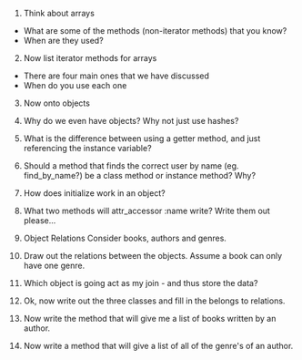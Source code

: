 1. Think about arrays
- What are some of the methods (non-iterator methods) that you know?
- When are they used?

2. Now list iterator methods for arrays
- There are four main ones that we have discussed
- When do you use each one

3. Now onto objects
  1. Why do we even have objects?  Why not just use hashes?
  2. What is the difference between using a getter method, and just referencing the instance variable?
  3. Should a method that finds the correct user by name (eg. find_by_name?) be a class method or instance method?  Why?
  4. How does initialize work in an object?
  5. What two methods will attr_accessor :name write?
  Write them out please...

4. Object Relations
  Consider books, authors and genres.
  1. Draw out the relations between the objects.  Assume a book can only have one genre.
  2. Which object is going act as my join - and thus store the data?
  3. Ok, now write out the three classes and fill in the belongs to relations.
  4. Now write the method that will give me a list of books written by an author.
  5. Now write a method that will give a list of all of the genre's of an author.
